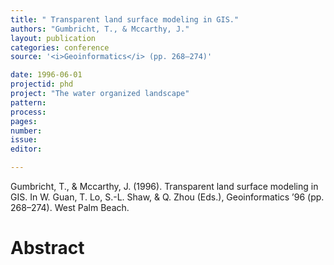 ```yaml
---
title: " Transparent land surface modeling in GIS."
authors: "Gumbricht, T., & Mccarthy, J."
layout: publication
categories: conference
source: '<i>Geoinformatics</i> (pp. 268–274)'

date: 1996-06-01
projectid: phd
project: "The water organized landscape"
pattern:
process:
pages:
number:
issue:
editor:

---
```


Gumbricht, T., & Mccarthy, J. (1996). Transparent land surface modeling in GIS. In W. Guan, T. Lo, S.-L. Shaw, & Q. Zhou (Eds.), Geoinformatics ’96 (pp. 268–274). West Palm Beach.

<h1 class='foot-description'>Abstract</h1>
